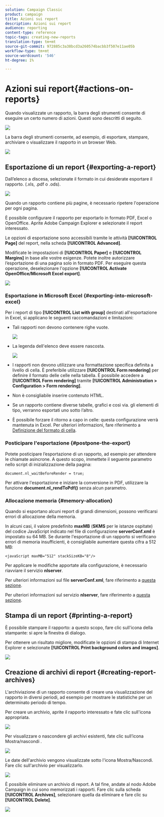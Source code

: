 ```yaml
---
solution: Campaign Classic
product: campaign
title: Azioni sui report
description: Azioni sui report
audience: reporting
content-type: reference
topic-tags: creating-new-reports
translation-type: tm+mt
source-git-commit: 972885c3a38bcd3a260574bacbb3f507e11ae05b
workflow-type: tm+mt
source-wordcount: '546'
ht-degree: 1%

---
```



# Azioni sui report{#actions-on-reports}

Quando visualizzate un rapporto, la barra degli strumenti consente di eseguire un certo numero di azioni. Questi sono descritti di seguito.

![](assets/s_ncs_advuser_report_wizard_2.png)

La barra degli strumenti consente, ad esempio, di esportare, stampare, archiviare o visualizzare il rapporto in un browser Web.

![](assets/s_ncs_advuser_report_wizard_04.png)

## Esportazione di un report {#exporting-a-report}

Dall’elenco a discesa, selezionate il formato in cui desiderate esportare il rapporto. (.xls, .pdf o .ods).

![](assets/s_ncs_advuser_report_wizard_06.png)

Quando un rapporto contiene più pagine, è necessario ripetere l&#39;operazione per ogni pagina.

È possibile configurare il rapporto per esportarlo in formato PDF, Excel o OpenOffice. Aprite  Adobe Campaign Explorer e selezionate il report interessato.

Le opzioni di esportazione sono accessibili tramite le attività **[!UICONTROL Page]** del report, nella scheda **[!UICONTROL Advanced]**.

Modificate le impostazioni di **[!UICONTROL Paper]** e **[!UICONTROL Margins]** in base alle vostre esigenze. Potete inoltre autorizzare l’esportazione di una pagina solo in formato PDF. Per eseguire questa operazione, deselezionare l&#39;opzione **[!UICONTROL Activate OpenOffice/Microsoft Excel export]**.

![](assets/s_ncs_advuser_report_wizard_021.png)

### Esportazione in Microsoft Excel {#exporting-into-microsoft-excel}

Per i report di tipo **[!UICONTROL List with group]** destinati all&#39;esportazione in Excel, si applicano le seguenti raccomandazioni e limitazioni:

* Tali rapporti non devono contenere righe vuote.

   ![](assets/export_limitations_remove_empty_line.png)

* La legenda dell&#39;elenco deve essere nascosta.

   ![](assets/export_limitations_hide_label.png)

* I rapporti non devono utilizzare una formattazione specifica definita a livello di cella. È preferibile utilizzare **[!UICONTROL Form rendering]** per definire il formato delle celle nella tabella. È possibile accedere a **[!UICONTROL Form rendering]** tramite **[!UICONTROL Administration > Configuration > Form rendering]**.
* Non è consigliabile inserire contenuto HTML.
* Se un rapporto contiene diverse tabelle, grafici e così via. gli elementi di tipo, verranno esportati uno sotto l’altro.
* È possibile forzare il ritorno a capo in celle: questa configurazione verrà mantenuta in Excel. Per ulteriori informazioni, fare riferimento a [Definizione del formato di cella](../../reporting/using/creating-a-table.md#defining-cell-format).

### Posticipare l&#39;esportazione {#postpone-the-export}

Potete posticipare l’esportazione di un rapporto, ad esempio per attendere le chiamate asincrone. A questo scopo, immettete il seguente parametro nello script di inizializzazione della pagina:

```
document.nl_waitBeforeRender = true;
```

Per attivare l&#39;esportazione e iniziare la conversione in PDF, utilizzare la funzione **document.nl_rendToPdf()** senza alcun parametro.

### Allocazione memoria {#memory-allocation}

Quando si esportano alcuni report di grandi dimensioni, possono verificarsi errori di allocazione della memoria.

In alcuni casi, il valore predefinito **maxMB** (**SKMS** per le istanze ospitate) del codice JavaScript indicato nel file di configurazione **serverConf.xml** è impostato su 64 MB. Se durante l&#39;esportazione di un rapporto si verificano errori di memoria insufficienti, è consigliabile aumentare questa cifra a 512 MB:

```
<javaScript maxMB="512" stackSizeKB="8"/>
```

Per applicare le modifiche apportate alla configurazione, è necessario riavviare il servizio **nlserver**.

Per ulteriori informazioni sul file **serverConf.xml**, fare riferimento a [questa sezione](../../production/using/configuration-principle.md).

Per ulteriori informazioni sul servizio **nlserver**, fare riferimento a [questa sezione](../../production/using/administration.md).

## Stampa di un report {#printing-a-report}

È possibile stampare il rapporto: a questo scopo, fare clic sull&#39;icona della stampante: si apre la finestra di dialogo.

Per ottenere un risultato migliore, modificate le opzioni di stampa di Internet Explorer e selezionate **[!UICONTROL Print background colors and images]**.

![](assets/s_ncs_advuser_report_print_options.png)

## Creazione di archivi di report {#creating-report-archives}

L&#39;archiviazione di un rapporto consente di creare una visualizzazione del rapporto in diversi periodi, ad esempio per mostrare le statistiche per un determinato periodo di tempo.

Per creare un archivio, aprite il rapporto interessato e fate clic sull&#39;icona appropriata.

![](assets/s_ncs_advuser_report_wizard_07.png)

Per visualizzare o nascondere gli archivi esistenti, fate clic sull’icona Mostra/nascondi .

![](assets/s_ncs_advuser_report_history_06.png)

Le date dell&#39;archivio vengono visualizzate sotto l&#39;icona Mostra/Nascondi. Fare clic sull&#39;archivio per visualizzarlo.

![](assets/s_ncs_advuser_report_history_04.png)

È possibile eliminare un archivio di report. A tal fine, andate al nodo Adobe Campaign  in cui sono memorizzati i rapporti. Fare clic sulla scheda **[!UICONTROL Archives]**, selezionare quella da eliminare e fare clic su **[!UICONTROL Delete]**.

![](assets/s_ncs_advuser_report_history_01.png)

